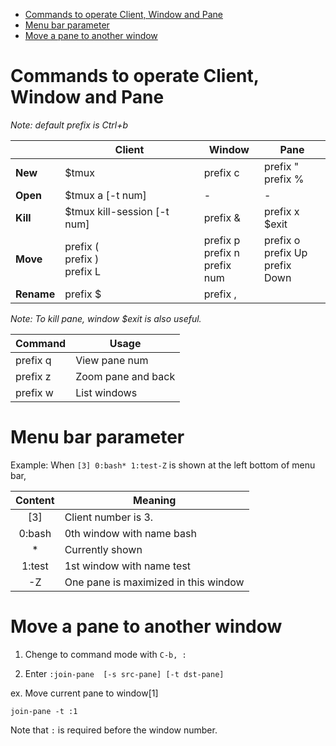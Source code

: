 - [Commands to operate Client, Window and Pane](#commands-to-operate-client-window-and-pane)
- [Menu bar parameter](#menu-bar-parameter)
- [Move a pane to another window](#move-a-pane-to-another-window)

# Commands to operate Client, Window and Pane

*Note: default prefix is Ctrl+b*

| | Client | Window | Pane |
| ---- | ---- | ---- | ---- |
| **New**  | $tmux| prefix c | prefix "<br> prefix % |
| **Open** | $tmux a [-t num]|- |- |
| **Kill** | $tmux kill-session [-t num] | prefix & | prefix x<br>$exit |
| **Move** | prefix (<br>  prefix )<br>  prefix L|prefix p<br> prefix n<br>  prefix num | prefix o<br>  prefix Up<br>  prefix Down|
| **Rename** | prefix $  | prefix ,    |       |

*Note: To kill pane, window $exit is also useful.*

| Command | Usage |
| --- | --- |
| prefix q | View pane num |
| prefix z | Zoom pane and back|
| prefix w |List windows |


# Menu bar parameter

Example: When `[3] 0:bash* 1:test-Z` is shown at the left bottom of menu bar,

| Content | Meaning                              |
| :-----: | ------------------------------------ |
|   [3]   | Client number is 3.                  |
| 0:bash  | 0th window with name bash            |
|   \*    | Currently shown                      |
| 1:test  | 1st window with name test            |
|   -Z    | One pane is maximized in this window |


# Move a pane to another window

1. Chenge to command mode with `C-b, :`

2. Enter `:join-pane  [-s src-pane] [-t dst-pane]`

ex. Move current pane to window[1]

`join-pane -t :1`

Note that `:` is required before the window number.
